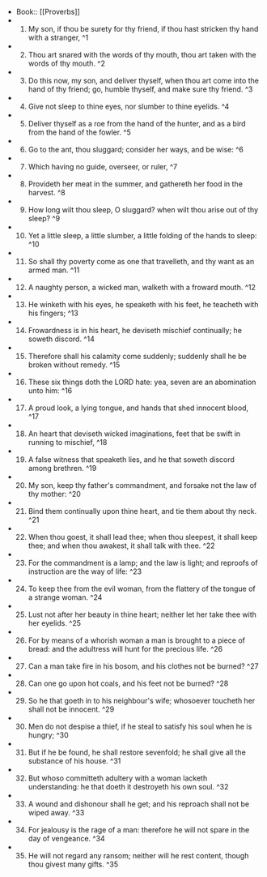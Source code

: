 - Book:: [[Proverbs]]
- 1. My son, if thou be surety for thy friend, if thou hast stricken thy hand with a stranger, ^1
- 2. Thou art snared with the words of thy mouth, thou art taken with the words of thy mouth. ^2
- 3. Do this now, my son, and deliver thyself, when thou art come into the hand of thy friend; go, humble thyself, and make sure thy friend. ^3
- 4. Give not sleep to thine eyes, nor slumber to thine eyelids. ^4
- 5. Deliver thyself as a roe from the hand of the hunter, and as a bird from the hand of the fowler. ^5
- 6. Go to the ant, thou sluggard; consider her ways, and be wise: ^6
- 7. Which having no guide, overseer, or ruler, ^7
- 8. Provideth her meat in the summer, and gathereth her food in the harvest. ^8
- 9. How long wilt thou sleep, O sluggard? when wilt thou arise out of thy sleep? ^9
- 10. Yet a little sleep, a little slumber, a little folding of the hands to sleep: ^10
- 11. So shall thy poverty come as one that travelleth, and thy want as an armed man. ^11
- 12. A naughty person, a wicked man, walketh with a froward mouth. ^12
- 13. He winketh with his eyes, he speaketh with his feet, he teacheth with his fingers; ^13
- 14. Frowardness is in his heart, he deviseth mischief continually; he soweth discord. ^14
- 15. Therefore shall his calamity come suddenly; suddenly shall he be broken without remedy. ^15
- 16. These six things doth the LORD hate: yea, seven are an abomination unto him: ^16
- 17. A proud look, a lying tongue, and hands that shed innocent blood, ^17
- 18. An heart that deviseth wicked imaginations, feet that be swift in running to mischief, ^18
- 19. A false witness that speaketh lies, and he that soweth discord among brethren. ^19
- 20. My son, keep thy father's commandment, and forsake not the law of thy mother: ^20
- 21. Bind them continually upon thine heart, and tie them about thy neck. ^21
- 22. When thou goest, it shall lead thee; when thou sleepest, it shall keep thee; and when thou awakest, it shall talk with thee. ^22
- 23. For the commandment is a lamp; and the law is light; and reproofs of instruction are the way of life: ^23
- 24. To keep thee from the evil woman, from the flattery of the tongue of a strange woman. ^24
- 25. Lust not after her beauty in thine heart; neither let her take thee with her eyelids. ^25
- 26. For by means of a whorish woman a man is brought to a piece of bread: and the adultress will hunt for the precious life. ^26
- 27. Can a man take fire in his bosom, and his clothes not be burned? ^27
- 28. Can one go upon hot coals, and his feet not be burned? ^28
- 29. So he that goeth in to his neighbour's wife; whosoever toucheth her shall not be innocent. ^29
- 30. Men do not despise a thief, if he steal to satisfy his soul when he is hungry; ^30
- 31. But if he be found, he shall restore sevenfold; he shall give all the substance of his house. ^31
- 32. But whoso committeth adultery with a woman lacketh understanding: he that doeth it destroyeth his own soul. ^32
- 33. A wound and dishonour shall he get; and his reproach shall not be wiped away. ^33
- 34. For jealousy is the rage of a man: therefore he will not spare in the day of vengeance. ^34
- 35. He will not regard any ransom; neither will he rest content, though thou givest many gifts. ^35
